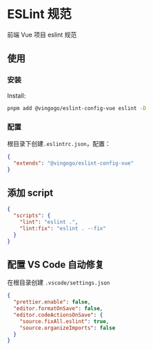 # ESLint 规范

前端 Vue 项目 eslint 规范

## 使用

### 安装

Install:

```bash
pnpm add @vingogo/eslint-config-vue eslint -D
```

### 配置

根目录下创建`.eslintrc.json`，配置：

```json
{
  "extends": "@vingogo/eslint-config-vue"
}
```

## 添加 script

```json
{
  "scripts": {
    "lint": "eslint .",
    "lint:fix": "eslint . --fix"
  }
}
```

## 配置 VS Code 自动修复

在根目录创建 `.vscode/settings.json`

```json
{
  "prettier.enable": false,
  "editor.formatOnSave": false,
  "editor.codeActionsOnSave": {
    "source.fixAll.eslint": true,
    "source.organizeImports": false
  }
}
```
